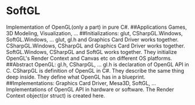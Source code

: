 # SoftGL
Implementation of OpenGL(only a part) in pure C#.
##Applications
Games, 3D Modeling, Visualization, ...
##Initializations: glut, CSharpGL.Windows, SoftGL.Windows, ...
glut, gl.h and Graphics Card Driver works together.
CSharpGL.Windows, CSharpGL and Graphics Card Driver works together.
SoftGL.Windows, CSharpGL and SoftGL works together.
They initialize OpenGL's Render Context and Canvas etc on different OS platforms. 
##Abstract OpenGL: gl.h, CSharpGL, ...
gl.h is declaration of OpenGL API in C.
CSharpGL is definition of OpenGL in C#.
They describe the same thing deep inside. They define what OpenGL has in a blueprint.
##Implementations: Graphics Card Driver, Mesa3D, SoftGL, ...
Implementations of OpenGL API in hardware or software.
The Render Context object(or struct) is created here.